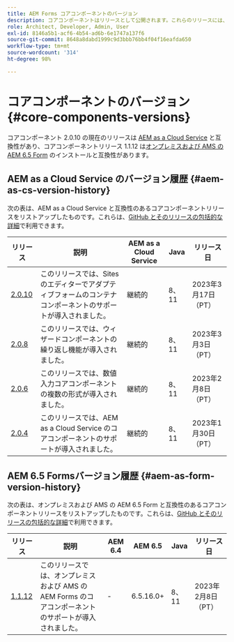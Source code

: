```yaml
---
title: AEM Forms コアコンポーネントのバージョン
description: コアコンポーネントはリリースとして公開されます。これらのリリースには、同じコアコンポーネントの複数のバージョンが含まれている場合があります。このドキュメントでは、リリースとバージョンの概要、およびコアコンポーネントと AEM の互換性を理解する方法について説明します。
role: Architect, Developer, Admin, User
exl-id: 8146a5b1-acf6-4b54-ad6b-6e1747a137f6
source-git-commit: 8648a8dabd1999c9d3bbb76bb4f04f16eafda650
workflow-type: tm+mt
source-wordcount: '314'
ht-degree: 98%

---
```


# コアコンポーネントのバージョン {#core-components-versions}

コアコンポーネント 2.0.10 の現在のリリースは [AEM as a Cloud Service](https://experienceleague.adobe.com/docs/experience-manager-cloud-service/landing/home.html?lang=ja) と互換性があり、コアコンポーネントリリース 1.1.12 は[オンプレミスおよび AMS の AEM 6.5 Form](https://experienceleague.adobe.com/docs/experience-manager-65/user-guide/home.html?lang=ja) のインストールと互換性があります。

## AEM as a Cloud Service のバージョン履歴 {#aem-as-cs-version-history}

次の表は、AEM as a Cloud Service と互換性のあるコアコンポーネントリリースをリストアップしたものです。これらは、[GitHub とそのリリースの包括的な詳細](https://github.com/adobe/aem-core-forms-components/releases)で利用できます。

| リリース | 説明 | AEM as a Cloud Service | Java | リリース日 |
|---|---|---|---|---|
| [2.0.10](https://github.com/adobe/aem-core-forms-components/releases/tag/core-forms-components-reactor-2.0.10) | このリリースでは、Sites のエディターでアダプティブフォームのコンテナコンポーネントのサポートが導入されました。 | 継続的 | 8、11 | 2023年3月17日（PT） |
| [2.0.8](https://github.com/adobe/aem-core-forms-components/releases/tag/core-forms-components-reactor-2.0.8) | このリリースでは、ウィザードコンポーネントの繰り返し機能が導入されました。 | 継続的 | 8、11 | 2023年3月3日（PT） |
| [2.0.6](https://github.com/adobe/aem-core-forms-components/releases/tag/core-forms-components-reactor-2.0.6) | このリリースでは、数値入力コアコンポーネントの複数の形式が導入されました。 | 継続的 | 8、11 | 2023年2月8日（PT） |
| [2.0.4](https://github.com/adobe/aem-core-forms-components/releases/tag/core-forms-components-reactor-2.0.6) | このリリースでは、AEM as a Cloud Service のコアコンポーネントのサポートが導入されました。 | 継続的 | 8、11 | 2023年1月30日（PT） |

## AEM 6.5 Formsバージョン履歴 {#aem-as-form-version-history}

次の表は、オンプレミスおよび AMS の AEM 6.5 Form と互換性のあるコアコンポーネントリリースをリストアップしたものです。これらは、[GitHub とそのリリースの包括的な詳細](https://github.com/adobe/aem-core-forms-components/releases/tag/core-forms-components-reactor-1.1.12)で利用できます。

| リリース | 説明 | AEM 6.4 | AEM 6.5 | Java | リリース日 |
|---|---|---|---|---|---|
| [1.1.12](https://github.com/adobe/aem-core-forms-components/releases/tag/core-forms-components-reactor-1.1.12) | このリリースでは、オンプレミスおよび AMS の AEM Forms のコアコンポーネントのサポートが導入されました。 | - | 6.5.16.0+ | 8、11 | 2023年2月8日（PT） |
